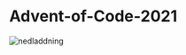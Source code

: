 # Advent-of-Code-2021
![nedladdning](https://user-images.githubusercontent.com/55514207/148774176-9d2a79e9-76ff-473f-8cda-434ffc5ce981.gif)
